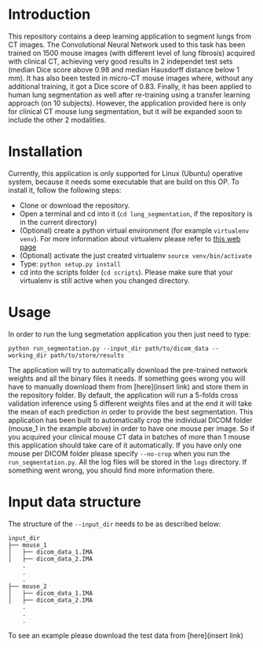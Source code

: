 # Introduction
This repository contains a deep learning application to segment lungs from CT images. The Convolutional Neural Network used to this task has been trained on 1500 mouse images (with different level of lung fibrosis) acquired with clinical CT, achieving very good results in 2 independet test sets (median Dice score above 0.98 and median Hausdorff distance below 1 mm). It has also been tested in micro-CT mouse images where, without any additional training, it got a Dice score of 0.83. Finally, it has been applied to human lung segmentation as well after re-training using a transfer learning approach (on 10 subjects).
However, the application provided here is only for clinical CT mouse lung segmentation, but it will be expanded soon to include the other 2 modalities.

# Installation
Currently, this application is only supported for Linux (Ubuntu) operative system, because it needs some executable that are build on this OP.
To install it, follow the following steps:
- Clone or download the repository.
- Open a terminal and cd into it (`cd lung_segmentation`, if the repository is in the current directory)
- (Optional) create a python virtual environment (for example `virtualenv venv`). For more information about virtualenv please refer to [this web page](https://virtualenv.pypa.io/en/latest/)
- (Optional) activate the just created virtualenv `source venv/bin/activate`
- Type: `python setup.py install`
- cd into the scripts folder (`cd scripts`). Please make sure that your virtualenv is still active when you changed directory.

# Usage
In order to run the lung segmetation application you then just need to type:
```
python run_segmentation.py --input_dir path/to/dicom_data --working_dir path/to/store/results
```
The application will try to automatically download the pre-trained network weights and all the binary files it needs. If something goes wrong you will have to manually download them from [here](insert link) and store them in the repository folder.
By default, the application will run a 5-folds cross validation inference using 5 different weights files and at the end it will take the mean of each prediction in order to provide the best segmentation.
This application has been built to automatically crop the individual DICOM folder (mouse_1 in the example above) in order to have one mouse per image. So if you acquired your clinical mouse CT data in batches of more than 1 mouse this application should take care of it automatically. If you have only one mouse per DICOM folder please specify `--no-crop` when you run the `run_segmentation.py`.
All the log files will be stored in the `logs` directory. If something went wrong, you should find more information there.

# Input data structure
The structure of the `--input_dir` needs to be as described below:
```
input_dir
├── mouse_1
│   ├── dicom_data_1.IMA
│   ├── dicom_data_2.IMA
    .
    .
    .
├── mouse_2
│   ├── dicom_data_1.IMA
│   ├── dicom_data_2.IMA
    .
    .
    .
```
To see an example please download the test data from [here](insert link)
